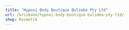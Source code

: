 ```yaml
---
title: "Hypoxi Body Boutique Bulimba Pty Ltd"
url: /brisbane/hypoxi-body-boutique-bulimba-pty-ltd/
shop: Kosmetik
---
```

